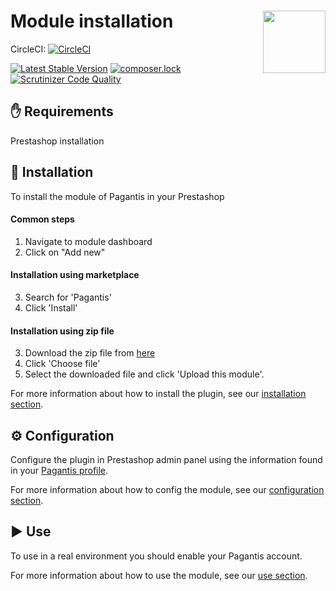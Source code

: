 # Module installation <img src="https://developer.pagantis.com/logos/pagantis_rgb_color.png" width="100" align="right">

CircleCI: [![CircleCI](https://circleci.com/gh/pagantis/prestashop/tree/master.svg?style=svg)](https://circleci.com/gh/pagantis/prestashop/tree/master)

[![Latest Stable Version](https://poser.pugx.org/pagantis/prestashop/v/stable)](https://packagist.org/packages/pagantis/prestashop)
[![composer.lock](https://poser.pugx.org/pagantis/prestashop/composerlock)](https://packagist.org/packages/pagantis/prestashop)
[![Scrutinizer Code Quality](https://scrutinizer-ci.com/g/pagantis/prestashop/badges/quality-score.png?b=master)](https://scrutinizer-ci.com/g/pagantis/prestashop/?branch=master)

## :hand: Requirements
Prestashop installation

## :floppy_disk: Installation
To install the module of Pagantis in your Prestashop

#### Common steps
1. Navigate to module dashboard
2. Click on "Add new"

#### Installation using marketplace
3. Search for 'Pagantis'
4. Click 'Install'

#### Installation using zip file
3. Download the zip file from [here](https://github.com/pagantis/prestashop/releases/latest)
4. Click 'Choose file'
5. Select the downloaded file and click 'Upload this module'.

For more information about how to install the plugin, see our [installation section](/Documentation/installation.md).

## :gear: Configuration
Configure the plugin in Prestashop admin panel using the information found in your [Pagantis profile](https://bo.pagantis.com/shop). 

For more information about how to config the module, see our [configuration section](/Documentation/configuration.md).

## :arrow_forward: Use
To use in a real environment you should enable your Pagantis account.

For more information about how to use the module, see our [use section](/Documentation/use.md).
